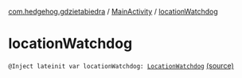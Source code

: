 [com.hedgehog.gdzietabiedra](../index.md) / [MainActivity](index.md) / [locationWatchdog](./location-watchdog.md)

# locationWatchdog

`@Inject lateinit var locationWatchdog: `[`LocationWatchdog`](../../com.hedgehog.gdzietabiedra.appservice/-location-watchdog/index.md) [(source)](https://github.com/asvid/GdzieTaBiedra/tree/master/app/src/main/java/com/hedgehog/gdzietabiedra/MainActivity.kt#L21)